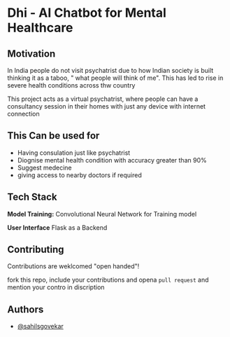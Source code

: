 
# Dhi - AI Chatbot for Mental Healthcare

## Motivation
In India people do not visit psychatrist due to how Indian society is built thinking it as a taboo, " what people will think of me". This has led to rise in severe health conditions across thw country

This project acts as a virtual psychatrist, where people can have a consultancy session in their homes with just any device with internet connection

## This Can be used for
- Having consulation just like psychatrist
- Diognise mental health condition with accuracy greater than 90%
- Suggest medecine 
- giving access to nearby doctors if required





## Tech Stack

**Model Training:** Convolutional Neural Network for Training model

**User Interface** Flask as a Backend 




## Contributing

Contributions are weklcomed "open handed"!

fork this repo, include your contributions and opena  `pull request` and mention your contro in discription


## Authors

- [@sahilsgovekar](https://www.github.com/sahilsgovekar)

